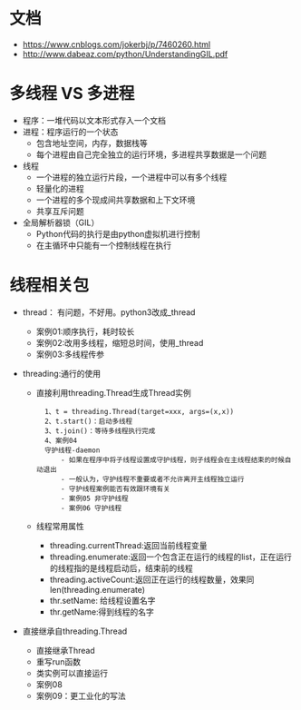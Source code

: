 # 文档
 - https://www.cnblogs.com/jokerbj/p/7460260.html
 - http://www.dabeaz.com/python/UnderstandingGIL.pdf
# 多线程 VS 多进程
 - 程序：一堆代码以文本形式存入一个文档
 - 进程：程序运行的一个状态
    - 包含地址空间，内存，数据栈等
    - 每个进程由自己完全独立的运行环境，多进程共享数据是一个问题 
 - 线程
    - 一个进程的独立运行片段，一个进程中可以有多个线程
    - 轻量化的进程
    - 一个进程的多个现成间共享数据和上下文环境
    - 共享互斥问题
 - 全局解析器锁（GIL）
    - Python代码的执行是由python虚拟机进行控制
    - 在主循环中只能有一个控制线程在执行
    
# 线程相关包
  - thread： 有问题，不好用。python3改成_thread
    - 案例01:顺序执行，耗时较长
    - 案例02:改用多线程，缩短总时间，使用_thread
    - 案例03:多线程传参
    
  - threading:通行的使用
    - 直接利用threading.Thread生成Thread实例
        
            
            1、t = threading.Thread(target=xxx, args=(x,x))
            2、t.start()：启动多线程
            3、t.join()：等待多线程执行完成
            4、案例04
            守护线程-daemon
                - 如果在程序中将子线程设置成守护线程，则子线程会在主线程结束的时候自动退出
                - 一般认为，守护线程不重要或者不允许离开主线程独立运行
                - 守护线程案例能否有效跟环境有关
                - 案例05 非守护线程
                - 案例06 守护线程
                
                
    - 线程常用属性
        - threading.currentThread:返回当前线程变量
        - threading.enumerate:返回一个包含正在运行的线程的list，正在运行的线程指的是线程启动后，结束前的线程
        - threading.activeCount:返回正在运行的线程数量，效果同len(threading.enumerate)
        - thr.setName: 给线程设置名字
        - thr.getName:得到线程的名字  
        
  - 直接继承自threading.Thread
       - 直接继承Thread
       - 重写run函数
       - 类实例可以直接运行
       - 案例08
       - 案例09：更工业化的写法
                 